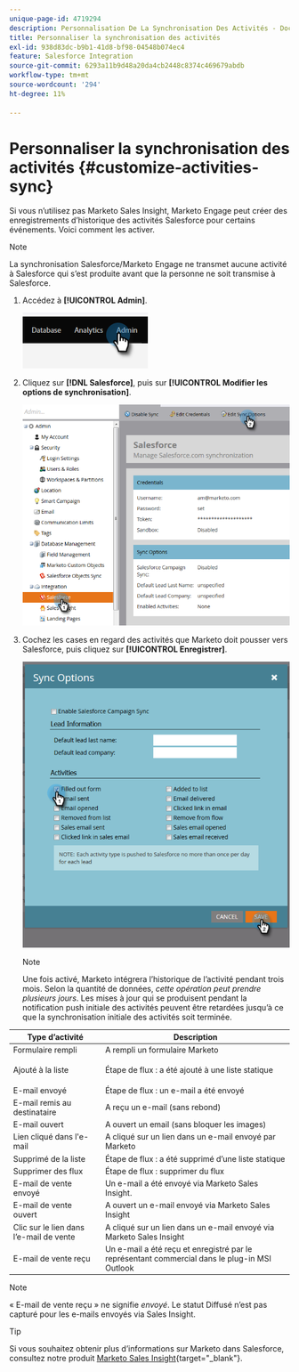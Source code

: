 ```yaml
---
unique-page-id: 4719294
description: Personnalisation De La Synchronisation Des Activités - Documents Marketo - Documentation Du Produit
title: Personnaliser la synchronisation des activités
exl-id: 938d83dc-b9b1-41d8-bf98-04548b074ec4
feature: Salesforce Integration
source-git-commit: 6293a11b9d48a20da4cb2448c8374c469679abdb
workflow-type: tm+mt
source-wordcount: '294'
ht-degree: 11%

---
```


# Personnaliser la synchronisation des activités {#customize-activities-sync}

Si vous n’utilisez pas Marketo Sales Insight, Marketo Engage peut créer des enregistrements d’historique des activités Salesforce pour certains événements. Voici comment les activer.

>[!NOTE]
>
>La synchronisation Salesforce/Marketo Engage ne transmet aucune activité à Salesforce qui s’est produite avant que la personne ne soit transmise à Salesforce.

1. Accédez à **[!UICONTROL Admin]**.

   ![](assets/customize-activities-sync-1.png)

1. Cliquez sur **[!DNL Salesforce]**, puis sur **[!UICONTROL Modifier les options de synchronisation]**.

   ![](assets/two-1.png)

1. Cochez les cases en regard des activités que Marketo doit pousser vers Salesforce, puis cliquez sur **[!UICONTROL Enregistrer]**.

   ![](assets/three-1.png)

   >[!NOTE]
   >
   >Une fois activé, Marketo intégrera l’historique de l’activité pendant trois mois. Selon la quantité de données, _cette opération peut prendre plusieurs jours_. Les mises à jour qui se produisent pendant la notification push initiale des activités peuvent être retardées jusqu’à ce que la synchronisation initiale des activités soit terminée.

<table> 
 <colgroup> 
  <col> 
  <col> 
 </colgroup> 
 <thead> 
  <tr> 
   <th>Type d’activité</th> 
   <th>Description</th> 
  </tr> 
 </thead> 
 <tbody> 
  <tr> 
   <td>Formulaire rempli</td> 
   <td>A rempli un formulaire Marketo</td> 
  </tr> 
  <tr> 
   <td>Ajouté à la liste</td> 
   <td><p>Étape de flux : a été ajouté à une liste statique</p></td> 
  </tr> 
  <tr> 
   <td>E-mail envoyé</td> 
   <td>Étape de flux : un e-mail a été envoyé</td> 
  </tr> 
  <tr> 
   <td>E-mail remis au destinataire</td> 
   <td>A reçu un e-mail (sans rebond)</td> 
  </tr> 
  <tr> 
   <td>E-mail ouvert</td> 
   <td>A ouvert un email (sans bloquer les images)</td> 
  </tr> 
  <tr> 
   <td>Lien cliqué dans l'e-mail</td> 
   <td>A cliqué sur un lien dans un e-mail envoyé par Marketo</td> 
  </tr> 
  <tr> 
   <td>Supprimé de la liste</td> 
   <td>Étape de flux : a été supprimé d’une liste statique</td> 
  </tr> 
  <tr> 
   <td>Supprimer des flux</td> 
   <td>Étape de flux : supprimer du flux</td> 
  </tr> 
  <tr> 
   <td>E-mail de vente envoyé</td> 
   <td>Un e-mail a été envoyé via Marketo Sales Insight.</td> 
  </tr> 
  <tr> 
   <td>E-mail de vente ouvert</td> 
   <td>A ouvert un e-mail envoyé via Marketo Sales Insight</td> 
  </tr> 
  <tr> 
   <td>Clic sur le lien dans l’e-mail de vente</td> 
   <td>A cliqué sur un lien dans un e-mail envoyé via Marketo Sales Insight</td> 
  </tr> 
  <tr> 
   <td>E-mail de vente reçu</td> 
   <td>Un e-mail a été reçu et enregistré par le représentant commercial dans le plug-in MSI Outlook</td> 
  </tr> 
 </tbody> 
</table>

>[!NOTE]
>
>« E-mail de vente reçu » ne signifie _envoyé_. Le statut Diffusé n’est pas capturé pour les e-mails envoyés via Sales Insight.

>[!TIP]
>
>Si vous souhaitez obtenir plus d’informations sur Marketo dans Salesforce, consultez notre produit [Marketo Sales Insight](/help/marketo/product-docs/marketo-sales-insight/msi-for-salesforce/installation/install-marketo-sales-insight-package-in-salesforce-appexchange.md){target="_blank"}.
